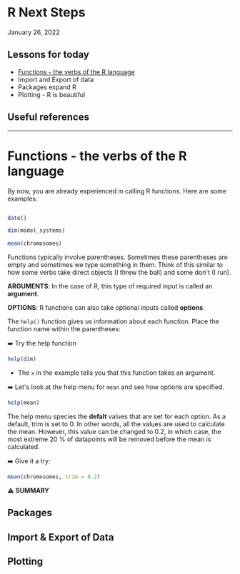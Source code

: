 # R Next Steps

January 26, 2022

## Lessons for today

  * [Functions - the verbs of the R language](#functions---the-verbs-of-the-r-language)
  * Import and Export of data
  * Packages expand R
  * Plotting - R is beautiful

## Useful references


----

# Functions - the verbs of the R language

By now, you are already experienced in calling R functions. Here are some examples:

```r

date()

dim(model_systems)

mean(chromosomes)

```

Functions typically involve parentheses. Sometimes these parentheses are empty and sometimes we type something in them. Think of this similar to how some verbs take direct objects (I threw the ball) and some don't (I run). 

**ARGUMENTS**: In the case of R, this type of required input is called an **argument**. 

**OPTIONS**: R functions can also take optional inputs called **options**.

The `help()` function gives us information about each function. Place the function name within the parentheses:

➡️ Try the help function

```r
help(dim)
```

  * The `x` in the example tells you that this function takes an argument. 

➡️ Let's look at the help menu for `mean` and see how options are specified.

```r
help(mean)
```

The help menu species the **defalt** values that are set for each option. As a default, trim is set to 0. In other words, all the values are used to calculate the mean. However, this value can be changed to 0.2, in which case, the most extreme 20 % of datapoints will be removed before the mean is calculated. 

➡️ Give it a try:

```r
mean(chromosomes, trim = 0.2)
```

⚠️ **SUMMARY** 


## Packages

## Import & Export of Data

## Plotting




